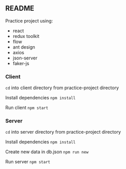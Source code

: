 ## README
Practice project using: 
- react
- redux toolkit
- flow
- ant design
- axios
- json-server
- faker-js

### Client

`cd` into client directory from practice-project directory

Install dependencies `npm install`

Run client `npm start`

### Server

`cd` into server directory from practice-project directory

Install dependencies `npm install`

Create new data in db.json `npm run new`

Run server `npm start`
